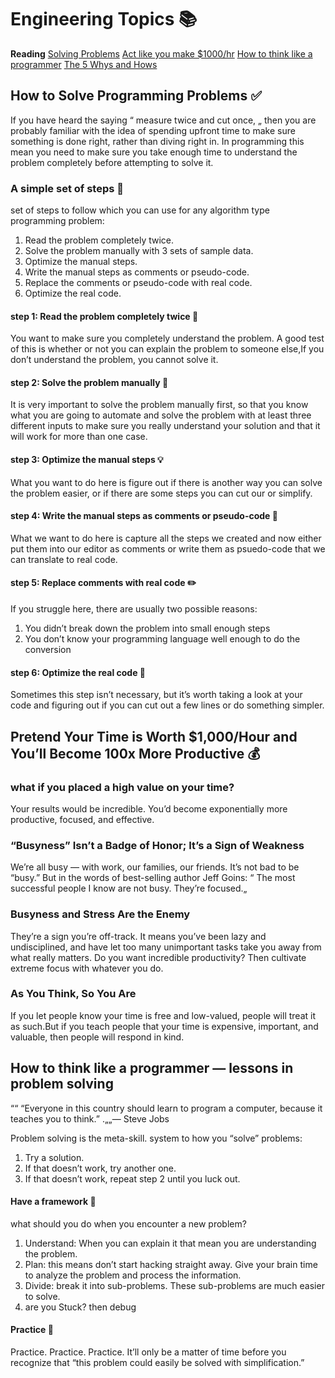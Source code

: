 # Engineering Topics :books:

**Reading**
[Solving Problems](https://simpleprogrammer.com/solving-problems-breaking-it-down/)
[Act like you make \$1000/hr](https://medium.com/swlh/pretend-your-time-is-worth-1-000-hour-and-youll-become-100x-more-productive-f04628bb3e6d)
[How to think like a programmer](https://www.freecodecamp.org/news/how-to-think-like-a-programmer-lessons-in-problem-solving-d1d8bf1de7d2/)
[The 5 Whys and Hows](http://asq.org/healthcare-use/why-quality/five-whys.html)

## How to Solve Programming Problems :white_check_mark:

If you have heard the saying &ldquo; measure twice and cut once, &ldquor; then you are probably familiar with the idea of spending upfront time to make sure something is done right, rather than diving right in.
In programming this mean you need to make sure you take enough time to understand the problem completely before attempting to solve it.

### A simple set of steps :feet:
set of steps to follow which you can use for any algorithm type programming problem:
1. Read the problem completely twice.
2. Solve the problem manually with 3 sets of sample data.
3. Optimize the manual steps.
4. Write the manual steps as comments or pseudo-code.
5. Replace the comments or pseudo-code with real code.
6. Optimize the real code.


#### step 1:  Read the problem completely twice :eyes:
You want to make sure you completely understand the problem.  A good test of this is whether or not you can explain the problem to someone else,If you don’t understand the problem, you cannot solve it.

#### step 2: Solve the problem manually :key:
It is very important to solve the problem manually first, so that you know what you are going to automate and  solve the problem with at least three different inputs to make sure you really understand your solution and that it will work for more than one case.

#### step 3: Optimize the manual steps :bulb:
What you want to do here is figure out if there is another way you can solve the problem easier, or if there are some steps you can cut our or simplify.

#### step 4: Write the manual steps as comments or pseudo-code :page_facing_up:
What we want to do here is capture all the steps we created and now either put them into our editor as comments or write them as psuedo-code that we can translate to real code.

#### step 5: Replace comments with real code :pencil2:
If you struggle here, there are usually two possible reasons:
1. You didn’t break down the problem into small enough steps
2. You don’t know your programming language well enough to do the conversion

#### step 6: Optimize the real code :microscope:
Sometimes this step isn’t necessary, but it’s worth taking a look at your code and figuring out if you can cut out a few lines or do something simpler.


## Pretend Your Time is Worth $1,000/Hour and You’ll Become 100x More Productive :moneybag:

### what if you placed a high value on your time? 
Your results would be incredible. You’d become exponentially more productive, focused, and effective.

### “Busyness” Isn’t a Badge of Honor; It’s a Sign of Weakness 
We’re all busy — with work, our families, our friends. It’s not bad to be “busy.” But in the words of best-selling author Jeff Goins:
&ldquo; The most successful people I know are not busy. They’re focused.&ldquor;

### Busyness and Stress Are the Enemy 
 They’re a sign you’re off-track. It means you’ve been lazy and undisciplined, and have let too many unimportant tasks take you away from what really matters.
 Do you want incredible productivity?
Then cultivate extreme focus with whatever you do.

### As You Think, So You Are
If you let people know your time is free and low-valued, people will treat it as such.But if you teach people that your time is expensive, important, and valuable, then people will respond in kind.

## How to think like a programmer — lessons in problem solving
&ldquo;&ldquo;  “Everyone in this country should learn to program a computer, because it teaches you to think.” .&ldquor;&ldquor;— Steve Jobs

Problem solving is the meta-skill.
system to how you “solve” problems:
1. Try a solution.
2. If that doesn’t work, try another one.
3. If that doesn’t work, repeat step 2 until you luck out.

#### Have a framework :green_book:
what should you do when you encounter a new problem?
1. Understand: When you can explain it that mean you are understanding the problem.
2. Plan: this means don’t start hacking straight away. Give your brain time to analyze the problem and process the information.
3. Divide: break it into sub-problems. These sub-problems are much easier to solve.
4. are you Stuck? then debug 


#### Practice :arrows_counterclockwise:
Practice. Practice. Practice. It’ll only be a matter of time before you recognize that “this problem could easily be solved with simplification.”

